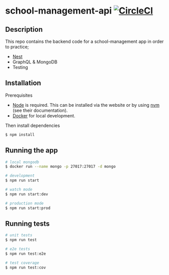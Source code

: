 # school-management-api [![CircleCI](https://circleci.com/gh/AndrewCathcart/school-management-api.svg?style=svg)](https://app.circleci.com/pipelines/github/AndrewCathcart/school-management-api)

## Description

This repo contains the backend code for a school-management app in order to practice;

- [Nest](https://github.com/nestjs/nest)
- GraphQL & MongoDB
- Testing

## Installation

Prerequisites

- [Node](https://nodejs.org/en/) is required. This can be installed via the website or by using [nvm](https://github.com/nvm-sh/nvm) (see their documentation).
- [Docker](https://docs.docker.com/install/) for local development.

Then install dependencies

```bash
$ npm install
```

## Running the app

```bash
# local mongodb
$ docker run --name mongo -p 27017:27017 -d mongo

# development
$ npm run start

# watch mode
$ npm run start:dev

# production mode
$ npm run start:prod
```

## Running tests

```bash
# unit tests
$ npm run test

# e2e tests
$ npm run test:e2e

# test coverage
$ npm run test:cov
```
